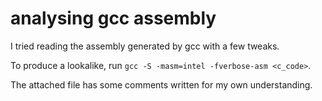 # analysing gcc assembly

I tried reading the assembly generated by gcc with a few tweaks.

To produce a lookalike, run `gcc -S -masm=intel -fverbose-asm <c_code>`.

The attached file has some comments written for my own understanding.
